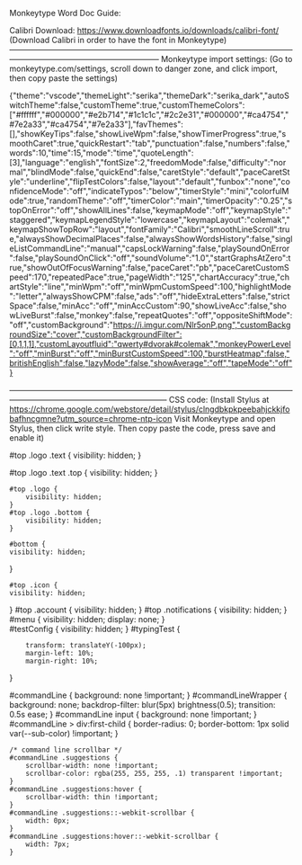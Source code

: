 Monkeytype Word Doc Guide:


Calibri Download: https://www.downloadfonts.io/downloads/calibri-font/
(Download Calibri in order to have the font in Monkeytype)
———————————————————————————————————————————————————————
Monkeytype import settings:
(Go to monkeytype.com/settings, scroll down to danger zone, and click import, then copy paste the settings)

{"theme":"vscode","themeLight":"serika","themeDark":"serika_dark","autoSwitchTheme":false,"customTheme":true,"customThemeColors":["#ffffff","#000000","#e2b714","#1c1c1c","#2c2e31","#000000","#ca4754","#7e2a33","#ca4754","#7e2a33"],"favThemes":[],"showKeyTips":false,"showLiveWpm":false,"showTimerProgress":true,"smoothCaret":true,"quickRestart":"tab","punctuation":false,"numbers":false,"words":10,"time":15,"mode":"time","quoteLength":[3],"language":"english","fontSize":2,"freedomMode":false,"difficulty":"normal","blindMode":false,"quickEnd":false,"caretStyle":"default","paceCaretStyle":"underline","flipTestColors":false,"layout":"default","funbox":"none","confidenceMode":"off","indicateTypos":"below","timerStyle":"mini","colorfulMode":true,"randomTheme":"off","timerColor":"main","timerOpacity":"0.25","stopOnError":"off","showAllLines":false,"keymapMode":"off","keymapStyle":"staggered","keymapLegendStyle":"lowercase","keymapLayout":"colemak","keymapShowTopRow":"layout","fontFamily":"Calibri","smoothLineScroll":true,"alwaysShowDecimalPlaces":false,"alwaysShowWordsHistory":false,"singleListCommandLine":"manual","capsLockWarning":false,"playSoundOnError":false,"playSoundOnClick":"off","soundVolume":"1.0","startGraphsAtZero":true,"showOutOfFocusWarning":false,"paceCaret":"pb","paceCaretCustomSpeed":170,"repeatedPace":true,"pageWidth":"125","chartAccuracy":true,"chartStyle":"line","minWpm":"off","minWpmCustomSpeed":100,"highlightMode":"letter","alwaysShowCPM":false,"ads":"off","hideExtraLetters":false,"strictSpace":false,"minAcc":"off","minAccCustom":90,"showLiveAcc":false,"showLiveBurst":false,"monkey":false,"repeatQuotes":"off","oppositeShiftMode":"off","customBackground":"https://i.imgur.com/Nlr5onP.png","customBackgroundSize":"cover","customBackgroundFilter":[0,1,1,1],"customLayoutfluid":"qwerty#dvorak#colemak","monkeyPowerLevel":"off","minBurst":"off","minBurstCustomSpeed":100,"burstHeatmap":false,"britishEnglish":false,"lazyMode":false,"showAverage":"off","tapeMode":"off"}

————————————————————————————————————————————————————————
 CSS code:
(Install Stylus at 
https://chrome.google.com/webstore/detail/stylus/clngdbkpkpeebahjckkjfobafhncgmne?utm_source=chrome-ntp-icon
Visit Monkeytype and open Stylus, then click write style. Then copy paste the code, press save and enable it)

#top .logo .text {
        visibility: hidden;
    }

#top .logo .text .top {
        visibility: hidden;
}
    
    #top .logo {
        visibility: hidden;
    }
    #top .logo .bottom {
        visibility: hidden;
    }

    #bottom {
    visibility: hidden;
}

    #top .icon {
    visibility: hidden;
}
    #top .account {
    visibility: hidden;
}
    #top .notifications {
    visibility: hidden;
}
    #menu {
    visibility: hidden;
    display: none;
}   
    #testConfig {
    visibility: hidden;
}
#typingTest {

        transform: translateY(-100px);
        margin-left: 10%;
        margin-right: 10%;
}

 #commandLine {
        background: none !important;
    }
    #commandLineWrapper {
        background: none;
        backdrop-filter: blur(5px) brightness(0.5);
        transition: 0.5s ease;
    }
    #commandLine input {
        background: none !important;
    }
    #commandLine > div:first-child {
        border-radius: 0;
        border-bottom: 1px solid var(--sub-color) !important;
    }

    /* command line scrollbar */
    #commandLine .suggestions {
        scrollbar-width: none !important;
        scrollbar-color: rgba(255, 255, 255, .1) transparent !important;
    }
    #commandLine .suggestions:hover {
        scrollbar-width: thin !important;
    }
    #commandLine .suggestions::-webkit-scrollbar {
        width: 0px;
    }
    #commandLine .suggestions:hover::-webkit-scrollbar {
        width: 7px;
    }
